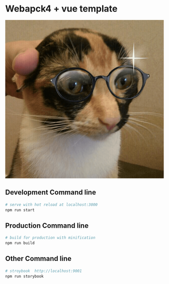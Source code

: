 # Webapck4 + vue template
![snapshot png](snapshot.png)

## Development Command line
``` bash
# serve with hot reload at localhost:3000
npm run start

```

## Production Command line
``` bash
# build for production with minification
npm run build

```

## Other Command line
``` bash
# stroybook  http://localhost:9001
npm run storybook
```
